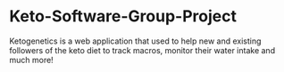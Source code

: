 # Keto-Software-Group-Project

Ketogenetics is a web application that used to help new and existing followers of the keto diet to track macros, monitor their water intake and much more!
